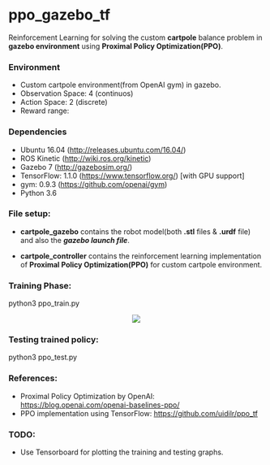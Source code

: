 # ppo_gazebo_tf
Reinforcement Learning for solving the custom **cartpole** balance problem in **gazebo environment** using **Proximal Policy Optimization(PPO)**.

### Environment
- Custom cartpole environment(from OpenAI gym) in gazebo. 
- Observation Space: 4 (continuos)
- Action Space: 2 (discrete) 
- Reward range: 

### Dependencies

- Ubuntu 16.04 (http://releases.ubuntu.com/16.04/)
- ROS Kinetic (http://wiki.ros.org/kinetic)
- Gazebo 7 (http://gazebosim.org/)
- TensorFlow: 1.1.0 (https://www.tensorflow.org/) [with GPU support] 
- gym: 0.9.3 (https://github.com/openai/gym)
- Python 3.6

### File setup:
- **cartpole_gazebo** contains the robot model(both **.stl** files & **.urdf** file) and also the ***gazebo launch file***.

- **cartpole_controller** contains the reinforcement learning implementation of ****Proximal Policy Optimization(PPO)**** for custom cartpole environment.

### Training Phase:

python3 ppo_train.py 
<p align= "center">
  <img src="cartpole-gazebo-ppo/cartpole_gazebo/gifs/ppo_train-2018-09-17_12.55.15.gif">
</p>

### Testing trained policy:

python3 ppo_test.py

### References:
- Proximal Policy Optimization by OpenAI: https://blog.openai.com/openai-baselines-ppo/
- PPO implementation using TensorFlow: https://github.com/uidilr/ppo_tf

### TODO:
- Use Tensorboard for plotting the training and testing graphs. 



